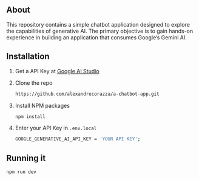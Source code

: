 ## About
This repository contains a simple chatbot application designed to explore the capabilities of generative AI. The primary objective is to gain hands-on experience in building an application that consumes Google’s Gemini AI.

## Installation
1. Get a API Key at [Google AI Studio](https://aistudio.google.com/app/apikey)

2. Clone the repo
    ```bash
    https://github.com/alexandrecorazza/a-chatbot-app.git
    ```

3. Install NPM packages
    ```bash
    npm install
    ```

4. Enter your API Key in `.env.local`
    ```bash
    GOOGLE_GENERATIVE_AI_API_KEY = 'YOUR API KEY';
    ```

## Running it
```bash
npm run dev
```

